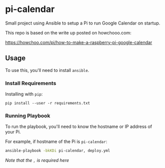 # pi-calendar

Small project using Ansible to setup a Pi to run Google Calendar on startup.

This repo is based on the write up posted on howchooo.com:

https://howchoo.com/pi/how-to-make-a-raspberry-pi-google-calendar

## Usage

To use this, you'll need to install `ansible`.

### Install Requirements

Installing with `pip`:

`pip install --user -r requirements.txt`

### Running Playbook

To run the playbook, you'll need to know the hostname or IP address of your Pi.

For example, if hostname of the Pi is `pi-calendar`:

```bash
ansible-playbook -bkKDi pi-calendar, deploy.yml
```

_Note that the `,` is required here_

